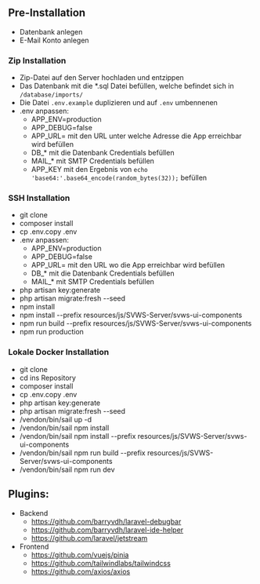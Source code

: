 ## Pre-Installation
* Datenbank anlegen
* E-Mail Konto anlegen

### Zip Installation
* Zip-Datei auf den Server hochladen und entzippen
* Das Datenbank mit die *.sql Datei befüllen, welche befindet sich in `/database/imports/`
* Die Datei `.env.example` duplizieren und auf `.env` umbennenen
* .env anpassen:
    * APP_ENV=production
    * APP_DEBUG=false
    * APP_URL= mit den URL unter welche Adresse die App erreichbar wird befüllen
    * DB_* mit die Datenbank Credentials befüllen
    * MAIL_* mit SMTP Credentials befüllen
    * APP_KEY mit den Ergebnis von `echo 'base64:'.base64_encode(random_bytes(32));` befüllen

### SSH Installation
* git clone
* composer install
* cp .env.copy .env
* .env anpassen:
    * APP_ENV=production
    * APP_DEBUG=false
    * APP_URL= mit den URL wo die App erreichbar wird befüllen
    * DB_* mit die Datenbank Credentials befüllen
    * MAIL_* mit SMTP Credentials befüllen
* php artisan key:generate
* php artisan migrate:fresh --seed
* npm install
* npm install --prefix resources/js/SVWS-Server/svws-ui-components
* npm run build --prefix resources/js/SVWS-Server/svws-ui-components
* npm run production

### Lokale Docker Installation
* git clone
* cd ins Repository
* composer install
* cp .env.copy .env
* php artisan key:generate
* php artisan migrate:fresh --seed
* /vendon/bin/sail up -d
* /vendon/bin/sail npm install
* /vendon/bin/sail npm install --prefix resources/js/SVWS-Server/svws-ui-components
* /vendon/bin/sail npm run build --prefix resources/js/SVWS-Server/svws-ui-components
* /vendon/bin/sail npm run dev

## Plugins: 
* Backend
    * https://github.com/barryvdh/laravel-debugbar
    * https://github.com/barryvdh/laravel-ide-helper
    * https://github.com/laravel/jetstream
* Frontend 
    * https://github.com/vuejs/pinia
    * https://github.com/tailwindlabs/tailwindcss
    * https://github.com/axios/axios

